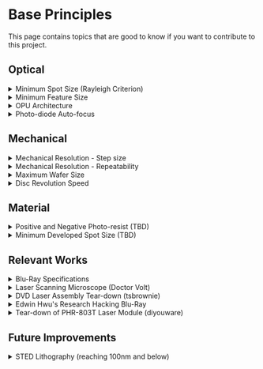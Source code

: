 # Base Principles

This page contains topics that are good to know if you want to contribute to this project.&#x20;

## Optical

<details>

<summary>Minimum Spot Size (Rayleigh Criterion)</summary>

The Rayleigh criterion is a measure of the limit at which two points of light can be distinguished as separate. It states that two points are resolvable when the principal diffraction maximum of one image coincides with the first minimum of the other. In simpler terms, it defines the smallest angular separation at which two light sources appear distinctly separate rather than as a single blurred point. This criterion helps in understanding the resolving power of optical instruments.\
\
When the Rayleigh criterion is expressed in terms of the numerical aperture, the equation becomes:

$$d =\frac{0.61λ }{NA}$$

where:

* d is the minimum resolvable spot size,
* λ\lambda is the wavelength of light,
* NA is the numerical aperture of the lens.

-

    <figure><img src="../../../.gitbook/assets/image (119).png" alt=""><figcaption></figcaption></figure>

For blu-ray the wavelength is 405nm and the NA is 0.85 resulting in a spot size of 290nm.

### Source/Reference

1. Video explanation of resolution in optics (relevant info starts at 27:15 but the entire video is a great introduction to optics)\
   [https://www.youtube.com/watch?v=sTa-Hn\_eisw](https://www.youtube.com/watch?v=sTa-Hn_eisw)

</details>

<details>

<summary>Minimum Feature Size</summary>

The minimum feature size in transistors, often referred to as the "technology node" or "process node," represents the smallest dimension of a transistor on a semiconductor chip. This size is measured in nanometers (nm) and dictates how densely transistors can be packed on a chip, which in turn influences the chip's performance, power consumption, and overall size.

### Transistor sizes through the years (needs to be corrected)

| Year | Node Process | Width (nm) | Length (nm) |
| ---- | ------------ | ---------- | ----------- |
| 1968 | 20,000 nm    | 100 nm     | 20,000 nm   |
| 1971 | 10,000 nm    | 100 nm     | 10,000 nm   |
| 1974 | 6,000 nm     | 100 nm     | 6,000 nm    |
| 1977 | 3,000 nm     | 100 nm     | 3,000 nm    |
| 1981 | 1,500 nm     | 100 nm     | 1,500 nm    |
| 1984 | 1,000 nm     | 100 nm     | 1,000 nm    |
| 1987 | 800 nm       | 100 nm     | 800 nm      |
| 1990 | 600 nm       | 100 nm     | 600 nm      |
| 1993 | 350 nm       | 100 nm     | 350 nm      |
| 1996 | 250 nm       | 100 nm     | 250 nm      |
| 1999 | 180 nm       | 100 nm     | 180 nm      |
| 2001 | 130 nm       | 100 nm     | 130 nm      |
| 2003 | 90 nm        | 100 nm     | 90 nm       |
| 2005 | 65 nm        | 100 nm     | 65 nm       |
| 2007 | 45 nm        | 100 nm     | 45 nm       |
| 2009 | 32 nm        | 100 nm     | 32 nm       |
| 2010 | 28 nm        | 100 nm     | 28 nm       |
| 2012 | 22 nm        | 100 nm     | 22 nm       |
| 2014 | 14 nm        | 100 nm     | 14 nm       |
| 2016 | 10 nm        | 100 nm     | 10 nm       |
| 2018 | 7 nm         | 100 nm     | 7 nm        |
| 2020 | 5 nm         | 100 nm     | 5 nm        |
| 2022 | 3 nm         | 100 nm     | 3 nm        |

</details>

<details>

<summary>OPU Architecture</summary>

![](../../../.gitbook/assets/se-2018-00340w_0002.jpg)



Note: It is recommended to keep the cover layer, whose thickness depends on the operation wavelength, in front of the OPU objective lens to guarantee optimal laser focusing. Microscopy cover glasses provide a similar refractive index (1.47 to 1.5) as the cover layer or one can simply use the disc hard-coat polycarbonate cover layer. Furthermore, the cover layer can be used for sealing microfluidic channels. OPU-based imaging or sensing through different media, such as liquid or gas, demands the optimization of the distance between the cover layer and measurement target

### Source

[https://pmc.ncbi.nlm.nih.gov/articles/PMC6066758/](https://pmc.ncbi.nlm.nih.gov/articles/PMC6066758/)

</details>

<details>

<summary>Photo-diode Auto-focus</summary>

Optical pickups focus on disc using the so called astigmatic method. This method is based on the deformation of the roundness of the laser beam when it is unfocused. The pickup has a series of lenses that lead the reflected ray to a photodiode array which generates four signals (A,B,C,D). Using them it is possible to deduct if the laser is unfocused and move the lens to focus it correctly.

![](../../../.gitbook/assets/image028.jpg)

\
Once you know the A,B,C,D signal pins, implementing the auto-focus algorithm is easy: just add A+C and subtract B+D from the result. The pickup returns those signals in the form of minimum current variations that depend on the laser light received by each photodiode. The photodiodes are arranged in a square (see following figure).

As you can see, it is possible to infer the focus level checking if the result is less than 0 (too close) equal to zero (focused) or greater than zero (too far) and with this information move the lens until the laser is focused.

![](../../../.gitbook/assets/image031.jpg)

\
![](../../../.gitbook/assets/se-2018-00340w_0003.jpg)

### Sources

[http://www.diyouware.com/node/161](http://www.diyouware.com/node/161)\
[https://pmc.ncbi.nlm.nih.gov/articles/PMC6066758/](https://pmc.ncbi.nlm.nih.gov/articles/PMC6066758/)

</details>

## Mechanical

<details>

<summary>Mechanical Resolution - Step size</summary>

The minimum needed step size can be determined by the perimeter of the writing area and the minimum spot size

$$perimeter ={2 * π * radius}$$

* For the largest radius (58mm) the perimeter is 364mm
* For the smallest radius (23mm) the perimeter is 144mm

From there number of steps is calculated by:

&#x20;$$steps = \frac {perimeter}{min spot size}$$



Assuming a 290nm spot size:

* For the largest radius (58mm) the number of steps is 1.256M
* For the smallest radius (23mm) the number of steps is 498k

![](<../../../.gitbook/assets/image (120).png>)

</details>

<details>

<summary>Mechanical Resolution - Repeatability</summary>

The planned approach for repeatability is closed loop control. Since the blu-ray system works on reading concentric circles each disc will have a pattern written along the ring perimeter that identifies what is the current ring radius. It will also be used to help identify the start position on the perimeter.

![](<../../../.gitbook/assets/image (121).png>)

</details>

<details>

<summary>Maximum Wafer Size</summary>

Since this project plans to use a blu-ray drive, the working area is basically the entire readable area of a disc (including table of contents).&#x20;

* The start of the writing area for a disc is 46mm in diameter or 23mm in radius.
* The end of the writing area for a disc is 116mm in diameter or 58mm in radius.

Therefore the writing radius is about 35mm.

<img src="../../../.gitbook/assets/tc05-fig15.jpg" alt="" data-size="original">



### Maximum Symmetrical Die

5x Symmetrical dies can fit on a disc assuming 30mm x 30mm  (900mm^2)&#x20;

![](<../../../.gitbook/assets/image (122).png>)



### Maximum Asymmetrical Die

4x Asymmetrical dies can fit on a disc assuming 25mm x 50mm ( 1,250mm^2 )

![](<../../../.gitbook/assets/image (123).png>)

</details>

<details>

<summary>Disc Revolution Speed</summary>

To calculate how fast the disc needs to spin we first need to know how fast the spot we need to image is moving. the speed is dependent on how far we are from the center of the disc.&#x20;

&#x20;If we assume a random rotational speed in revolutions per minute (rpm), we can use the following steps to calculate how fast the imaging spot is moving:

1. **Convert rpm to revolutions per nano-second (rpns):**

$$rpns =\frac{rpm }{60*10^{9}}$$

2. **Calculate the linear speed in nano-meters per nano-second (nm/ns):**

$$Linear speed (nm/ns)=radius (nm)×2×π×rpns$$



Assuming the disc is spinning at 500rpm:

* The smallest inner radius of the disc (23mm) is moving at roughly 1.24nm/ns&#x20;
* The largest outer radius of the disc (58mm) is moving at roughly 3.03nm/ns&#x20;

</details>

## Material

<details>

<summary>Positive and Negative Photo-resist (TBD)</summary>



</details>

<details>

<summary>Minimum Developed Spot Size (TBD)</summary>



</details>



## Relevant Works

<details>

<summary>Blu-Ray Specifications</summary>

### White Paper Blu-ray Disc Format General

[http://educypedia.karadimov.info/library/general\_bluraydiscformat-15263.pdf](http://educypedia.karadimov.info/library/general_bluraydiscformat-15263.pdf)

### White Paper Blu-ray Disc Format BD-R

[https://blog.ligos.net/images/The-Reliability-Of-Optical-Disks/BD-R\_physical\_specifications-18326.pdf](https://blog.ligos.net/images/The-Reliability-Of-Optical-Disks/BD-R_physical_specifications-18326.pdf)

### White Paper Blu-ray Disc Format BD-RE

[https://blog.ligos.net/images/The-Reliability-Of-Optical-Disks/White\_Paper\_BD-RE\_5th\_20180216.pdf](https://blog.ligos.net/images/The-Reliability-Of-Optical-Disks/White_Paper_BD-RE_5th_20180216.pdf)

</details>

<details>

<summary>Laser Scanning Microscope (Doctor Volt)</summary>

This is a 3 part video series where Doctor Volt dissects a Blu-ray player to figure out how to make a laser scanning microscope out of it.&#x20;

### PT1. Blu-Ray laser tear-down

[https://www.youtube.com/watch?v=liGuhbFh4IQ](https://www.youtube.com/watch?v=liGuhbFh4IQ)

### PT2. Mechanical Assembly

[https://www.youtube.com/watch?v=Hkialty\_8K4\&t=267s](https://www.youtube.com/watch?v=Hkialty_8K4\&t=267s)

### PT3. SW and Resolution Improvements

[https://www.youtube.com/watch?v=xfuWbnMYOos\&t=72s](https://www.youtube.com/watch?v=xfuWbnMYOos\&t=72s)

</details>

<details>

<summary>DVD Laser Assembly Tear-down (tsbrownie)</summary>

Functional walk through of laser head assembly

[https://www.youtube.com/watch?v=-7IRB7lb9lQ](https://www.youtube.com/watch?v=-7IRB7lb9lQ)

</details>

<details>

<summary>Edwin Hwu's Research Hacking Blu-Ray</summary>

### Hacking Blu-ray for High-Resolution 3D printing

[https://backend.orbit.dtu.dk/ws/files/239879723/SSDM2020\_Abstract\_Edwin.pdf](https://backend.orbit.dtu.dk/ws/files/239879723/SSDM2020_Abstract_Edwin.pdf)

### Hacking Blu-ray for High-Throughput 3D printing

\#Paper

[https://www.spiedigitallibrary.org/conference-proceedings-of-spie/11677/116770A/Hacking-blu-ray-drives-for-high-throughput-3D-printing/10.1117/12.2576491.short](https://www.spiedigitallibrary.org/conference-proceedings-of-spie/11677/116770A/Hacking-blu-ray-drives-for-high-throughput-3D-printing/10.1117/12.2576491.short)

\#Video

[https://www.youtube.com/watch?v=Fw8r5FBaPTI\&t=1281s](https://www.youtube.com/watch?v=Fw8r5FBaPTI\&t=1281s)

### Hacking CD/DVD/Blu-ray Optical Pickup Unit (OPU) for Fun and Scientific Research

[https://www.youtube.com/watch?v=5bqujaldaCQ](https://www.youtube.com/watch?v=5bqujaldaCQ)

### Hacking CD/DVD/Blu-ray for Biosensing

[https://pmc.ncbi.nlm.nih.gov/articles/PMC6066758/](https://pmc.ncbi.nlm.nih.gov/articles/PMC6066758/)

</details>

<details>

<summary>Tear-down of PHR-803T Laser Module (diyouware)</summary>



</details>

## Future Improvements&#x20;

<details>

<summary> STED Lithography (reaching 100nm and below)</summary>

1. STED Microscopy\
   [https://www.youtube.com/watch?v=1pgpzHao1c0](https://www.youtube.com/watch?v=1pgpzHao1c0)
2. Two-beam OBL utilizes a doughnut-shaped inhibition beam to inhibit the photopolymerization triggered by the writing beam at the doughnut ring leading to reduced feature size and improved resolution \
   [https://www.nature.com/articles/ncomms3061](https://www.nature.com/articles/ncomms3061)
3. Super-resolved critical dimensions in far-field I-line photolithography\
   \
   [https://www.spiedigitallibrary.org/journals/journal-of-micro-nanolithography-mems-and-moems/volume-18/issue-1/013505/Super-resolved-critical-dimensions-in-far-field-I-line-photolithography/10.1117/1.JMM.18.1.013505.short](https://www.spiedigitallibrary.org/journals/journal-of-micro-nanolithography-mems-and-moems/volume-18/issue-1/013505/Super-resolved-critical-dimensions-in-far-field-I-line-photolithography/10.1117/1.JMM.18.1.013505.short)
4. Possible STED Architecture\
   ![](../../../.gitbook/assets/se-2018-00340w_0015.jpg)\
   \
   Diagram of BSM. The fluorescence signal passes through multimode fiber B7 and is collimated by collimator lens B8 and narrowband emission filter B9. D1, laser diode; D2, beam splitter; D3, collimator lens; D4, dichroic filter; D5, photodiode; D6, objective lens (NA: 0.6); D7, Al-coated address pattern; B1, blue laser diode; B2, B3, beam splitters; B4, collimator lens; B5, dichroic filter; B6, 4.34 mm focal lens; B10, objective lens (NA: 0.85); B11, lens holder. B12, cover glass; B13, collimator astigmatic plate; B14, photodetector. ([https://pmc.ncbi.nlm.nih.gov/articles/PMC6066758/](https://pmc.ncbi.nlm.nih.gov/articles/PMC6066758/))

</details>

